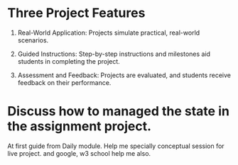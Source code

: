 

# Three Project Features

1. Real-World Application: Projects simulate practical, real-world scenarios.

2. Guided Instructions: Step-by-step instructions and milestones aid students in completing the project.

3. Assessment and Feedback: Projects are evaluated, and students receive feedback on their performance.



# Discuss how to managed the state in the assignment project.

At first guide from Daily module. Help me specially conceptual session for live project. and google, w3 school help me also. 
